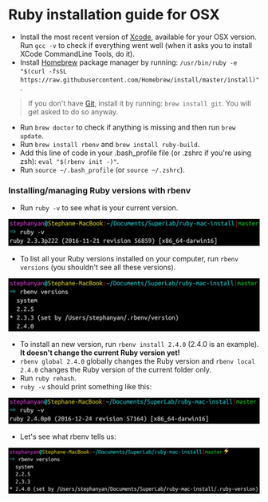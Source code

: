 # Ruby installation guide for OSX

- Install the most recent version of [Xcode](https://itunes.apple.com/fr/app/xcode/id497799835?mt=12), available for your OSX version. Run `gcc -v` to check if everything went well (when it asks you to install XCode CommandLine Tools, do it).
- Install [Homebrew](https://brew.sh/) package manager by running:
`/usr/bin/ruby -e "$(curl -fsSL https://raw.githubusercontent.com/Homebrew/install/master/install)"`.

> If you don't have [Git](https://git-scm.com/), install it by running: `brew install git`. You will get asked to do so anyway.

- Run `brew doctor` to check if anything is missing and then run `brew update`.
- Run `brew install rbenv` and `brew install ruby-build`.
- Add this line of code in your .bash_profile file (or .zshrc if you're using zsh): `eval "$(rbenv init -)"`.
- Run `source ~/.bash_profile` (or `source ~/.zshrc`).

### Installing/managing Ruby versions with rbenv

- Run `ruby -v` to see what is your current version.

![Alt text](/screenshots/first-version.png)

- To list all your Ruby versions installed on your computer, run `rbenv versions` (you shouldn't see all these versions).

![Alt text](/screenshots/versions.png)

- To install an new version, run `rbenv install 2.4.0` (2.4.0 is an example). **It doesn't change the current Ruby version yet!**
- `rbenv global 2.4.0` globally changes the Ruby version and `rbenv local 2.4.0` changes the Ruby version of the current folder only.
- Run `ruby rehash`.
- `ruby -v` should print something like this:

![Alt text](/screenshots/version.png)

- Let's see what rbenv tells us:

![Alt text](/screenshots/versions2.png)
